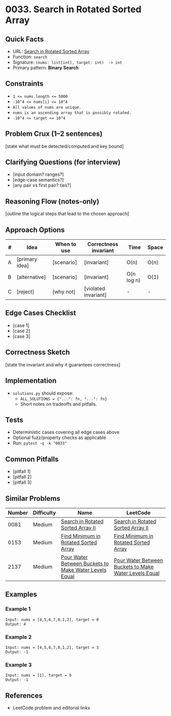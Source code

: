 # 0033. Search in Rotated Sorted Array

## Quick Facts

- URL: [Search in Rotated Sorted Array](https://leetcode.com/problems/search-in-rotated-sorted-array/)
- Function: `search`
- Signature: `(nums: list[int], target: int)  -> int`
- Primary pattern: **Binary Search**

## Constraints

- `1 <= nums.length <= 5000`
- `-10^4 <= nums[i] <= 10^4`
- `All values of nums are unique.`
- `nums is an ascending array that is possibly rotated.`
- `-10^4 <= target <= 10^4`

## Problem Crux (1–2 sentences)

[state what must be detected/computed and key bound]

## Clarifying Questions (for interview)

- [input domain? ranges?]
- [edge-case semantics?]
- [any pair vs first pair? ties?]

## Reasoning Flow (notes-only)

[outline the logical steps that lead to the chosen approach]

## Approach Options

| #   | Idea           | When to use | Correctness invariant | Time       | Space |
| --- | -------------- | ----------- | --------------------- | ---------- | ----- |
| A   | [primary idea] | [scenario]  | [invariant]           | O(n)       | O(n)  |
| B   | [alternative]  | [scenario]  | [invariant]           | O(n log n) | O(1)  |
| C   | [reject]       | [why not]   | [violated invariant]  | -          | -     |

## Edge Cases Checklist

- [case 1]
- [case 2]
- [case 3]

## Correctness Sketch

[state the invariant and why it guarantees correctness]

## Implementation

- `solutions.py` should expose:
    - `ALL_SOLUTIONS = {"...": fn, "...": fn}`
    - Short notes on tradeoffs and pitfalls.

## Tests

- Deterministic cases covering all edge cases above
- Optional fuzz/property checks as applicable
- Run: `pytest -q -k "0033"`

## Common Pitfalls

- [pitfall 1]
- [pitfall 2]
- [pitfall 3]

## Similar Problems

| Number | Difficulty | Name                                                                                                                             | LeetCode                                                                                                                                      |
| ------ | ---------- | -------------------------------------------------------------------------------------------------------------------------------- | --------------------------------------------------------------------------------------------------------------------------------------------- |
| 0081   | Medium     | [Search in Rotated Sorted Array II](../0081-search-in-rotated-sorted-array-ii/readme.md)                                         | [Search in Rotated Sorted Array II](https://leetcode.com/problems/search-in-rotated-sorted-array-ii/)                                         |
| 0153   | Medium     | [Find Minimum in Rotated Sorted Array](../0153-find-minimum-in-rotated-sorted-array/readme.md)                                   | [Find Minimum in Rotated Sorted Array](https://leetcode.com/problems/find-minimum-in-rotated-sorted-array/)                                   |
| 2137   | Medium     | [Pour Water Between Buckets to Make Water Levels Equal](../2137-pour-water-between-buckets-to-make-water-levels-equal/readme.md) | [Pour Water Between Buckets to Make Water Levels Equal](https://leetcode.com/problems/pour-water-between-buckets-to-make-water-levels-equal/) |

## Examples

### Example 1

```text
Input: nums = [4,5,6,7,0,1,2], target = 0
Output: 4
```

### Example 2

```text
Input: nums = [4,5,6,7,0,1,2], target = 3
Output: -1
```

### Example 3

```text
Input: nums = [1], target = 0
Output: -1
```

## References

- LeetCode problem and editorial links
